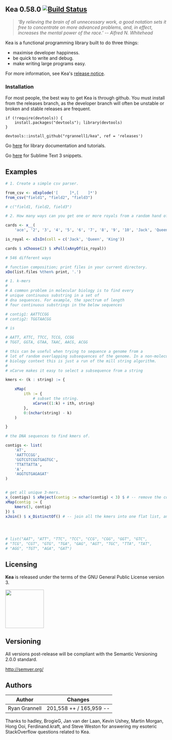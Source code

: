 
Kea 0.58.0 [![Build Status](https://travis-ci.org/rgrannell1/kea.png)](https://travis-ci.org/rgrannell1/kea)
-----------------------------------

> *'By relieving the brain of all unnecessary work, a good notation sets it free to concentrate on more advanced problems, and, in effect, increases the mental power of the race.' -- Alfred N. Whitehead*

Kea is a functional programming library built to do three things:

* maximise developer happiness.
* be quick to write and debug.
* make writing large programs easy.

For more information, see Kea's [release notice](http://rgrannell1.github.io/blog/2014/08/01/introducing-kiwi/).

### Installation

For most people, the best way to get Kea is through github. You must install from the releases branch, as
the developer branch will often be unstable or broken and stable releases are frequent.

```splus
if (!require(devtools)) {
    install.packages("devtools"); library(devtools)
}

devtools::install_github("rgrannell1/kea", ref = 'releases')
```

Go [here](https://rgrannell1.github.io/kea/) for library documentation and tutorials.

Go [here](https://github.com/rgrannell1/kea-snippets) for Sublime Text 3 snippets.

## Examples

```r
# 1. Create a simple csv parser.

from_csv <- xExplode('[ 	]*,[ 	]*')
from_csv("field1", "field2", "field3")

# c("field1, field2, field3")
```

```r
# 2. How many ways can you get one or more royals from a random hand of two cards?

cards <- x__(
	'ace', '2', '3', '4', '5', '6', '7', '8', '9', '10', 'Jack', 'Queen', 'King') $ xRepeat(4)

is_royal <- xIsIn(coll = c('Jack', 'Queen', 'King'))

cards $ xChoose(2) $ xPoll(xAnyOf(is_royal))

# 546 different ways
```

```r
# function composition; print files in your current directory.
xDo(list.files %then% print, '.')
```
```r
# 1. k-mers
#
# A common problem in molecular biology is to find every
# unique continuous substring in a set of
# dna sequences. For example, the spectrum of length
# four continuous substrings in the below sequences

# contig1: AATTCCGG
# contig2: TGGTAACGG

# is

# AATT, ATTC, TTCC, TCCG, CCGG
# TGGT, GGTA, GTAA, TAAC, AACG, ACGG

# this can be useful when trying to sequence a genome from a
# lot of random overlapping subsequences of the genome. In a non-molecular
# biology context this is just a run of the mill string algorithm.
#
# xCarve makes it easy to select a subsequence from a string

kmers <- (k : string) := {

	xMap(
		ith := {
			# subset the string.
			xCarve((1:k) + ith, string)
		},
		0:(nchar(string) - k)
	)

}

# the DNA sequences to find kmers of.

contigs <- list(
	'AT',
	'AATTCCGG',
	'GGTCGTCGGTGAGTGC',
	'TTATTATTA',
	'A',
	'AGGTGTGAGAGAT'
)


# get all unique 3-mers.
x_(contigs) $ xReject(contig := nchar(contig) < 3) $ # -- remove the contigs that are too short.
xMap(contig := {
	kmers(3, contig)
}) $
xJoin() $ x_DistinctOf() # -- join all the kmers into one flat list, and get the unique ones.




# list("AAT", "ATT", "TTC", "TCC", "CCG", "CGG", "GGT", "GTC",
# "TCG", "CGT", "GTG", "TGA", "GAG", "AGT", "TGC", "TTA", "TAT",
# "AGG", "TGT", "AGA", "GAT")
```



## Licensing

**Kea** is released under the terms of the GNU General Public License version 3.

<img src="https://raw.githubusercontent.com/rgrannell1/kea/develop/gpl3.png" height = "120"> </img>

## Versioning

All versions post-release will be compliant with the Semantic Versioning 2.0.0 standard.

http://semver.org/

## Authors

| Author                      | Changes                 |
| --------------------------- | ----------------------- |
| Ryan Grannell               | 201,558 ++ / 165,959 -- |

Thanks to hadley, BrogieG, Jan van der Laan, Kevin Ushey, Martin Morgan, Hong Ooi, Ferdinand.kraft,
and Steve Weston for answering my esoteric StackOverflow questions related to Kea.
